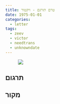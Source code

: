 ```yaml
---
title: טרם תורגם - ויקטור
date: 1975-01-01
categories:
  - letter
tags:
  - zeev
  - victor
  - needtrans
  - unknowndate
---
```


<figure class="half">
    <a  href="/pupko-papers/assets/images/1975-01-01-victor-1.jpg">
    <img src="/pupko-papers/assets/images/1975-01-01-victor-1.jpg"></a>
</figure>

## תרגום

## מקור

